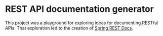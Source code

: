 REST API documentation generator
================================

This project was a playground for exploring ideas for documenting RESTful APIs. That exploration
led to the creation of [Spring REST Docs](https://github.com/spring-projects/spring-restdocs).